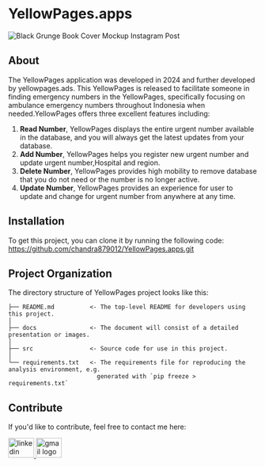 # YellowPages.apps
![Black Grunge Book Cover Mockup Instagram Post](https://github.com/chandra879012/YellowPages.apps/assets/171644457/985e5b88-f4f3-4bd8-bf33-1d32bd3c3b61)


## About

The YellowPages application was developed in 2024 and further developed by yellowpages.ads. This YellowPages is released to facilitate someone in finding emergency numbers in the YellowPages, specifically focusing on ambulance emergency numbers throughout Indonesia when needed.YellowPages offers three excellent features including:

1. **Read Number**, YellowPages displays the entire urgent number available in the database, and you will always get the latest updates from your database.
2. **Add Number**, YellowPages helps you register new urgent number and update urgent number,Hospital and region.
3. **Delete Number**, YellowPages provides high mobility to remove database that you do not need or the number is no longer active.
4. **Update Number**, YellowPages provides an experience for user to update and change for urgent number from anywhere at any time.


## Installation

To get this project, you can clone it by running the following code:
https://github.com/chandra879012/YellowPages.apps.git

    

    
## Project Organization

The directory structure of YellowPages project looks like this:

    ├── README.md          <- The top-level README for developers using this project.
    │
    ├── docs               <- The document will consist of a detailed presentation or images.
    │
    ├── src                <- Source code for use in this project.
    │
    └── requirements.txt   <- The requirements file for reproducing the analysis environment, e.g.
                             generated with `pip freeze > requirements.txt`

## Contribute

If you'd like to contribute, feel free to contact me here:

<a href="https://www.linkedin.com/in/chandra-driastama-65b204217/" target="_blank">
    <img src="https://raw.githubusercontent.com/maurodesouza/profile-readme-generator/master/src/assets/icons/social/linkedin/default.svg" width="52" height="40" alt="linkedin logo"/>
  </a>
  <a href="mailto:chandradriastama@gmail.com" target="_blank">
    <img src="https://raw.githubusercontent.com/maurodesouza/profile-readme-generator/master/src/assets/icons/social/gmail/default.svg"  width="52" height="40" alt="gmail logo"/>
  </a>
